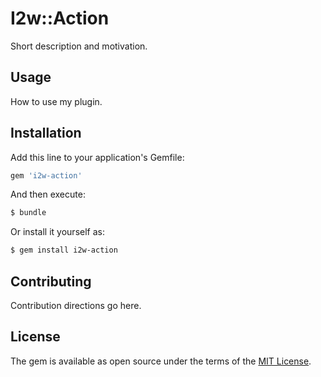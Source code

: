 # I2w::Action
Short description and motivation.

## Usage
How to use my plugin.

## Installation
Add this line to your application's Gemfile:

```ruby
gem 'i2w-action'
```

And then execute:
```bash
$ bundle
```

Or install it yourself as:
```bash
$ gem install i2w-action
```

## Contributing
Contribution directions go here.

## License
The gem is available as open source under the terms of the [MIT License](https://opensource.org/licenses/MIT).
